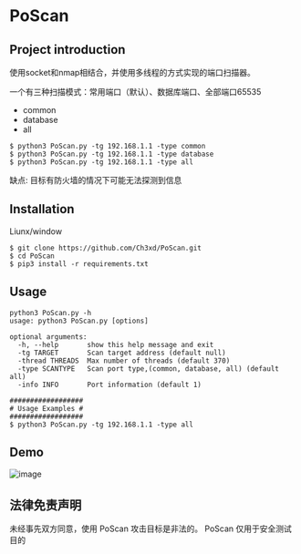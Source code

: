 # PoScan

## Project introduction

使用socket和nmap相结合，并使用多线程的方式实现的端口扫描器。

一个有三种扫描模式：常用端口（默认）、数据库端口、全部端口65535

- common
- database
- all

```shell
$ python3 PoScan.py -tg 192.168.1.1 -type common
$ python3 PoScan.py -tg 192.168.1.1 -type database
$ python3 PoScan.py -tg 192.168.1.1 -type all
```
缺点: 目标有防火墙的情况下可能无法探测到信息


## Installation

Liunx/window

```shell
$ git clone https://github.com/Ch3xd/PoScan.git
$ cd PoScan
$ pip3 install -r requirements.txt
```

## Usage

```shell
python3 PoScan.py -h
usage: python3 PoScan.py [options]

optional arguments:
  -h, --help       show this help message and exit
  -tg TARGET       Scan target address (default null)
  -thread THREADS  Max number of threads (default 370)
  -type SCANTYPE   Scan port type,(common, database, all) (default all)
  -info INFO       Port information (default 1)
  
##################
# Usage Examples #
##################
$ python3 PoScan.py -tg 192.168.1.1 -type all
```

## Demo
![image](https://user-images.githubusercontent.com/82303088/154834709-7a166f26-d03d-428f-b4b2-077e6f7b4ecc.png)

## 法律免责声明

未经事先双方同意，使用 PoScan 攻击目标是非法的。 PoScan 仅用于安全测试目的
